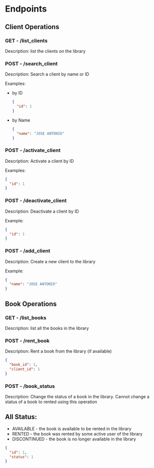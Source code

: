 # Endpoints

## Client Operations

### GET - /list_clients

Description: list the clients on the library

### POST - /search_client

Description: Search a client by name or ID

Examples:

- by ID
    ```json
    {
      "id": 1
    }
    ```

- by Name
    ```json
    {
      "name": "JOSE ANTONIO"
    }
    ```

### POST - /activate_client

Description: Activate a client by ID

Examples:

```json
{
  "id": 1
}
```

### POST - /deactivate_client

Description: Deactivate a client by ID

Example:

```json
{
  "id": 1
}
```

### POST - /add_client

Description: Create a new client to the library

Example:

```json
{
  "name": "JOSE ANTONIO"
}
```

## Book Operations

### GET - /list_books

Description: list all the books in the library

### POST - /rent_book

Description: Rent a book from the library (if available)

```json
{
  "book_id": 1,
  "client_id": 1
}
```

### POST - /book_status

Description: Change the status of a book in the library. Cannot change a status of a book
to rented using this operation

All Status: 
- 
- AVAILABLE - the book is available to be rented in the library
- RENTED - the book was rented by some active user of the library
- DISCONTINUED - the book is no longer available in the library

```json
{
  "id": 1,
  "status": 1
}
```

